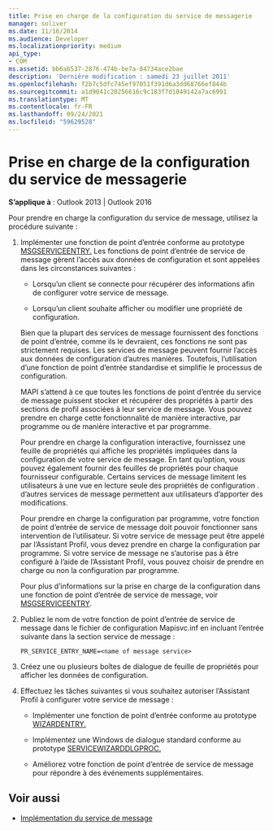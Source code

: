 ```yaml
---
title: Prise en charge de la configuration du service de messagerie
manager: soliver
ms.date: 11/16/2014
ms.audience: Developer
ms.localizationpriority: medium
api_type:
- COM
ms.assetid: bb6ab537-2876-474b-be7a-84734ace2bae
description: 'Derniére modification : samedi 23 juillet 2011'
ms.openlocfilehash: f2b7c5dfc745ef97051f391d6a3dd68766ef844b
ms.sourcegitcommit: a1d9041c20256616c9c183f7d1049142a7ac6991
ms.translationtype: MT
ms.contentlocale: fr-FR
ms.lasthandoff: 09/24/2021
ms.locfileid: "59629528"
---
```

# <a name="supporting-message-service-configuration"></a>Prise en charge de la configuration du service de messagerie
  
**S’applique à** : Outlook 2013 | Outlook 2016 
  
Pour prendre en charge la configuration du service de message, utilisez la procédure suivante :
  
1. Implémenter une fonction de point d’entrée conforme au prototype [MSGSERVICEENTRY.](msgserviceentry.md) Les fonctions de point d’entrée de service de message gèrent l’accès aux données de configuration et sont appelées dans les circonstances suivantes : 
    
   - Lorsqu’un client se connecte pour récupérer des informations afin de configurer votre service de message.
    
   - Lorsqu’un client souhaite afficher ou modifier une propriété de configuration. 
    
   Bien que la plupart des services de message fournissent des fonctions de point d’entrée, comme ils le devraient, ces fonctions ne sont pas strictement requises. Les services de message peuvent fournir l’accès aux données de configuration d’autres manières. Toutefois, l’utilisation d’une fonction de point d’entrée standardise et simplifie le processus de configuration.
    
   MAPI s’attend à ce que toutes les fonctions de point d’entrée du service de message puissent stocker et récupérer des propriétés à partir des sections de profil associées à leur service de message. Vous pouvez prendre en charge cette fonctionnalité de manière interactive, par programme ou de manière interactive et par programme.
    
   Pour prendre en charge la configuration interactive, fournissez une feuille de propriétés qui affiche les propriétés impliquées dans la configuration de votre service de message. En tant qu’option, vous pouvez également fournir des feuilles de propriétés pour chaque fournisseur configurable. Certains services de message limitent les utilisateurs à une vue en lecture seule des propriétés de configuration . d’autres services de message permettent aux utilisateurs d’apporter des modifications.
    
   Pour prendre en charge la configuration par programme, votre fonction de point d’entrée de service de message doit pouvoir fonctionner sans intervention de l’utilisateur. Si votre service de message peut être appelé par l’Assistant Profil, vous devez prendre en charge la configuration par programme. Si votre service de message ne s’autorise pas à être configuré à l’aide de l’Assistant Profil, vous pouvez choisir de prendre en charge ou non la configuration par programme.
    
   Pour plus d’informations sur la prise en charge de la configuration dans une fonction de point d’entrée de service de message, voir [MSGSERVICEENTRY](msgserviceentry.md).
    
2. Publiez le nom de votre fonction de point d’entrée de service de message dans le fichier de configuration Mapisvc.inf en incluant l’entrée suivante dans la section service de message :
    
   `PR_SERVICE_ENTRY_NAME=<name of message service>`
    
3. Créez une ou plusieurs boîtes de dialogue de feuille de propriétés pour afficher les données de configuration.
    
4. Effectuez les tâches suivantes si vous souhaitez autoriser l’Assistant Profil à configurer votre service de message :
    
   - Implémenter une fonction de point d’entrée conforme au prototype [WIZARDENTRY.](wizardentry.md) 
    
   - Implémentez une Windows de dialogue standard conforme au prototype [SERVICEWIZARDDLGPROC.](servicewizarddlgproc.md) 
    
   - Améliorez votre fonction de point d’entrée de service de message pour répondre à des événements supplémentaires.
    
## <a name="see-also"></a>Voir aussi

- [Implémentation du service de message](message-service-implementation.md)

